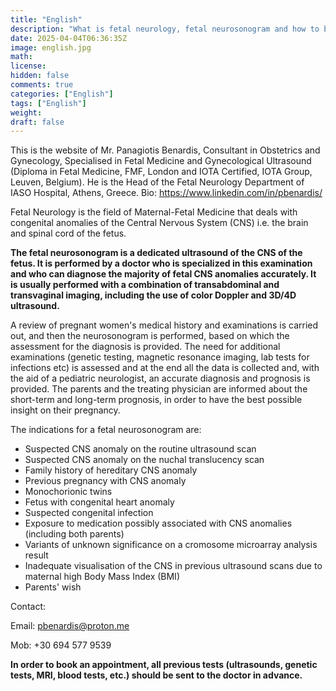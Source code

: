 ```yaml
---
title: "English"
description: "What is fetal neurology, fetal neurosonogram and how to book an appointment"
date: 2025-04-04T06:36:35Z
image: english.jpg
math: 
license: 
hidden: false
comments: true
categories: ["English"]
tags: ["English"]
weight:      
draft: false
---
```


This is the website of Mr. Panagiotis Benardis, Consultant in Obstetrics and Gynecology, Specialised in Fetal Medicine and Gynecological Ultrasound (Diploma in Fetal Medicine, FMF, London and IOTA Certified, IOTA Group, Leuven, Belgium). 
He is the Head of the Fetal Neurology Department of IASO Hospital, Athens, Greece. 
Bio: https://www.linkedin.com/in/pbenardis/

Fetal Neurology is the field of Maternal-Fetal Medicine that deals with congenital anomalies of the Central Nervous System (CNS) i.e. the brain and spinal cord of the fetus.

**The fetal neurosonogram is a dedicated ultrasound of the CNS of the fetus. It is performed by a doctor who is specialized in this examination and who can diagnose the majority of fetal CNS anomalies accurately. It is usually performed with a combination of transabdominal and transvaginal imaging, including the use of color Doppler and 3D/4D ultrasound.** 

A review of pregnant women's medical history and examinations is carried out, and then the neurosonogram is performed, based on which the assessment for the diagnosis is provided. The need for additional examinations (genetic testing, magnetic resonance imaging, lab tests for infections etc) is assessed and at the end all the data is collected and, with the aid of a pediatric neurologist, an accurate diagnosis and prognosis is provided. The parents and the treating physician are informed about the short-term and long-term prognosis, in order to have the best possible insight on their pregnancy.

The indications for a fetal neurosonogram are:

- Suspected CNS anomaly on the routine ultrasound scan
- Suspected CNS anomaly on the nuchal translucency scan
- Family history of hereditary CNS anomaly
- Previous pregnancy with CNS anomaly
- Monochorionic twins
- Fetus with congenital heart anomaly
- Suspected congenital infection
- Exposure to medication possibly associated with CNS anomalies (including both parents)
- Variants of unknown significance on a cromosome microarray analysis result
- Inadequate visualisation of the CNS in previous ultrasound scans due to maternal high Body Mass Index (BMI)
- Parents' wish

Contact:

Email: pbenardis@proton.me

Mob: +30 694 577 9539

**In order to book an appointment, all previous tests (ultrasounds, genetic tests, MRI, blood tests, etc.) should be sent to the doctor in advance.**
